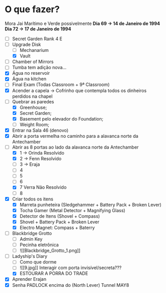 # O que fazer?
Mora Jai Marítimo e Verde possivelmente
 **Dia 69 -> 14 de Janeiro de 1994**
 **Dia 72 -> 17 de Janeiro de 1994**
 - [ ] Secret Garden Rank 4 E
 - [ ] Upgrade Disk
	 - [ ] Mechanarium
	 - [x] Vault
 - [ ] Chamber of Mirrors
 - [ ] Tumba tem adição nova...
 - [x] Água no reservoir
 - [x] Água na kitchen
 - [ ] Final Exam (Todas Classroom + 9ª Classroom)
 - [x] Acender a capela -> Cofrinho que contempla todos os dinheiros perdidos na chapel
 - [ ] Quebrar as paredes
	- [x] Greenhouse;
	- [x] Secret Garden;
	- [x] Basement pelo elevador do Foundation;
	- [ ] Weight Room;
- [x] Entrar na Sala 46 (denovo)
- [x] Abrir a porta vermelha no caminho para a alavanca norte da Antechamber
- [ ] Abrir as 8 portas ao lado da alavanca norte da Antechamber
	- [x] 1 -> Orinda Resolvido
	- [x] 2 -> Fenn Resolvido
	- [ ] 3 -> Eraja
	- [ ] 4
	- [ ] 5
	- [ ] 6
	- [x] 7 Verra Não Resolvido
	- [ ] 8
- [x] Criar todos os itens
	- [x] Marreta punheteira (Sledgehammer + Battery Pack + Broken Lever)
	- [x] Tocha Gamer (Metal Detector + Magnifying Glass)
	- [x] Detector de Itens (Shovel + Compass)
	- [x] Shovel + Battery Pack + Broken Lever
	- [x] Electro Magnet: Compass + Baterry
- [ ] Blackbridge Grotto
	- [ ] Admin Key
	- [ ] Pecinha eletrônica
	- [ ] ![[Blackbridge_Grotto_1.png]]
- [ ] Ladyship's Diary
	- [ ] Como que dorme
	- [ ] ![[9.jpg]] Interagir com porta invisível/secreta???
	- [x] ESTOURAR A PORRA DO TRADE
- [x] Aprender Erajan
- [x] Senha PADLOCK encima do (North Lever) Tunnel MAY8